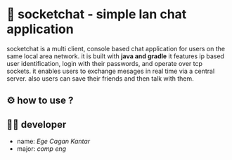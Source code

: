 # 🔌 socketchat - simple lan chat application

socketchat is a multi client, console based chat application for users on the same local area network. it is built with **java and gradle** it features ip based user identification, login with their passwords, and operate over tcp sockets. it enables users to exchange mesages in real time via a central server. also users can save their friends and then talk with them.


## ⚙️ how to use ?





## 👨‍💻 developer

- name:  *Ege Cagan Kantar*
- major: *comp eng*

